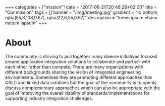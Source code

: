 +++
categories = ["mission"]
date = "2017-06-21T20:46:28+02:00"
title = "Our mission"
tags = []
banner = "/img/meeting.jpg"
gradient = "to bottom, rgba(55,8,108,0.67), rgba(22,6,55,0.67)"
description = "lorem ipsum etsum metum lapsum"
+++

# About

The community is striving to pull together many diverse initiatives focused around application integration solutions to collaborate and partner with each other rather than compete. There are many organizations with different backgrounds sharing the vision of integrated engineering environments. Sometimes they are promoting different approaches than OSLC and linked data solutions but the goal of the community is to openly discuss complementary approaches which can also be appropriate with the goal of improving the overall viability of standards/implementations for supporting industry integration challenges.
